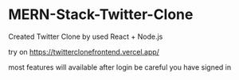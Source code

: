 # MERN-Stack-Twitter-Clone

Created Twitter Clone by used React + Node.js

try on https://twitterclonefrontend.vercel.app/

most features will available after login be careful you have signed in
